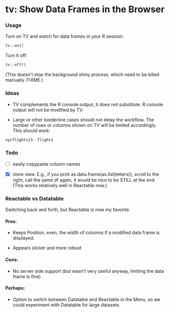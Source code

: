 # tv: Show Data Frames in the Browser

### Usage

Turn on TV and watch for data frames in your R session:

```r
tv::on()
```

Turn it off:

```r
tv::off()
```

(This doesn't stop the background shiny process, which need to be killed manually. FIXME.)


### Ideas

- TV complements the R console output, it does not substitute. R console output will not be modified by TV.

- Large or other borderline cases should not delay the workflow. The number of rows or columns shown on TV will be limited accordingly. This should work:

```r
nycflights13::flights
```


### Todo

- [ ] easily copypaste column names

- [x] store view. E.g., if you print as.data.frame(as.list(letters)), scroll to the right, call the same df again, it would be nice to be STILL at the end.
(This works relatively well in Reactable now.)


### Reactable vs Datatable

Switching back and forth, but Reactable is now my favorite.

#### Pros:

- Keeps Position, even, the width of columns if a modified data frame is displayed.

- Appears slicker and more robust


#### Cons:

- No server side support (but wasn't very useful anyway, limiting the data frame is fine)


#### Perhaps:

- Option to switch between Datatable and Reactable in the Menu, so we could experiment with Datatable for large datasets.







